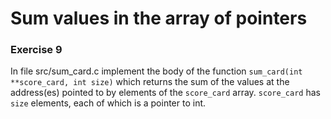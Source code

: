 # Sum values in the array of pointers
### Exercise 9

In file src/sum_card.c implement the body of the function <code>sum_card(int **score_card, int size)</code> which returns the sum of the values at the address(es) pointed to by elements of the <code>score_card</code> array. <code>score_card</code> has <code>size</code> elements, each of which is a pointer to int.
